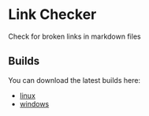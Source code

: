 # Link Checker

Check for broken links in markdown files

## Builds

You can download the latest builds here:

- [linux](https://gitlab.com/becheran/link-checker/-/jobs/artifacts/master/raw/target/release/linkchecker?job=build_linux_job)
- [windows](https://gitlab.com/becheran/link-checker/-/jobs/artifacts/master/raw/target/x86_64-pc-windows-gnu/release/linkchecker.exe?job=build_windows_job)